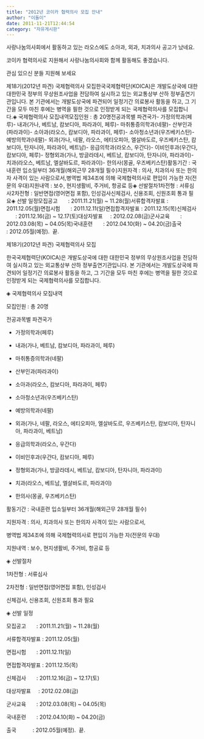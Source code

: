```yaml
---
title: "2012년 코이카 협력의사 모집 안내"
author: "이돌이"
date: 2011-11-21T12:44:54
category: "자유게시판"
---
```


사랑나눔의사회에서 활동하고 있는 라오스에도 소아과, 외과, 치과의사 공고가 났네요.

코이카 협력의사로 지원해서 사랑나눔의사회와 함께 활동해도 좋겠습니다.

관심 있으신 분들 지원해 보세요

제18기(2012년 파견) 국제협력의사 모집한국국제협력단(KOICA)은 개발도상국에 대한 대한민국 정부의 무상원조사업을 전담하여 실시하고 있는 외교통상부 산하 정부출연기관입니다. 본 기관에서는 개발도상국에 파견되어 일정기간 의료봉사 활동을 하고, 그 기간을 모두 마친 후에는 병역을 필한 것으로 인정받게 되는 국제협력의사를 모집합니다.◈ 국제협력의사 모집내역모집인원 : 총 20명전공과목별 파견국가- 가정의학과(페루)- 내과(가나, 베트남, 캄보디아, 파라과이, 페루)- 마취통증의학과(네팔)- 산부인과(파라과이)- 소아과(라오스, 캄보디아, 파라과이, 페루)- 소아청소년과(우즈베키스탄)- 예방의학과(네팔)- 외과(가나, 네팔, 라오스, 에티오피아, 엘살바도르, 우즈베키스탄, 캄보디아, 탄자니아, 파라과이, 베트남)- 응급의학과(라오스, 우간다)- 이비인후과(우간다, 캄보디아, 페루)- 정형외과(가나, 방글라데시, 베트남, 캄보디아, 탄자니아, 파라과이)- 치과(라오스, 베트남, 엘살바도르, 파라과이)- 한의사(몽골, 우즈베키스탄)활동기간 : 국내훈련 입소일부터 36개월(해외근무 28개월 필수)지원자격 : 의사, 치과의사 또는 한의자 사격이 있는 사람으로서,병역법 제34조에 의해 국제협력의사로 편입이 가능한 자(전문의 우대)지원내역 : 보수, 현지생활비, 주거비, 항공료 등◈ 선발절차1차전형 : 서류심사2차전형 : 일반면접(영어면접 포함), 인성검사신체검사, 신용조회, 신원조회 통과 필요◈ 선발 일정모집공고       : 2011.11.21(월) ~ 11.28(월)서류합격자발표 : 2011.12.05(월)면접시험       : 2011.12.11(일)면접합격자발표 : 2011.12.15(목)신체검사       : 2011.12.16(금) ~ 12.17(토)대상자발표     : 2012.02.08(금)군사교육       : 2012.03.08(목) ~ 04.05(목)국내훈련       : 2012.04.10(화) ~ 04.20(금)출국           : 2012.05월(예정).  끝.

제18기(2012년 파견) 국제협력의사 모집

한국국제협력단(KOICA)은 개발도상국에 대한 대한민국 정부의 무상원조사업을 전담하여 실시하고 있는 외교통상부 산하 정부출연기관입니다. 본 기관에서는 개발도상국에 파견되어 일정기간 의료봉사 활동을 하고, 그 기간을 모두 마친 후에는 병역을 필한 것으로 인정받게 되는 국제협력의사를 모집합니다.

◈ 국제협력의사 모집내역

모집인원 : 총 20명

전공과목별 파견국가

- 가정의학과(페루)

- 내과(가나, 베트남, 캄보디아, 파라과이, 페루)

- 마취통증의학과(네팔)

- 산부인과(파라과이)

- 소아과(라오스, 캄보디아, 파라과이, 페루)

- 소아청소년과(우즈베키스탄)

- 예방의학과(네팔)

- 외과(가나, 네팔, 라오스, 에티오피아, 엘살바도르, 우즈베키스탄, 캄보디아, 탄자니아, 파라과이, 베트남)

- 응급의학과(라오스, 우간다)

- 이비인후과(우간다, 캄보디아, 페루)

- 정형외과(가나, 방글라데시, 베트남, 캄보디아, 탄자니아, 파라과이)

- 치과(라오스, 베트남, 엘살바도르, 파라과이)

- 한의사(몽골, 우즈베키스탄)

활동기간 : 국내훈련 입소일부터 36개월(해외근무 28개월 필수)

지원자격 : 의사, 치과의사 또는 한의자 사격이 있는 사람으로서,

병역법 제34조에 의해 국제협력의사로 편입이 가능한 자(전문의 우대)

지원내역 : 보수, 현지생활비, 주거비, 항공료 등

◈ 선발절차

1차전형 : 서류심사

2차전형 : 일반면접(영어면접 포함), 인성검사

신체검사, 신용조회, 신원조회 통과 필요

◈ 선발 일정

모집공고       : 2011.11.21(월) ~ 11.28(월)

서류합격자발표 : 2011.12.05(월)

면접시험       : 2011.12.11(일)

면접합격자발표 : 2011.12.15(목)

신체검사       : 2011.12.16(금) ~ 12.17(토)

대상자발표     : 2012.02.08(금)

군사교육       : 2012.03.08(목) ~ 04.05(목)

국내훈련       : 2012.04.10(화) ~ 04.20(금)

출국           : 2012.05월(예정).  끝.

